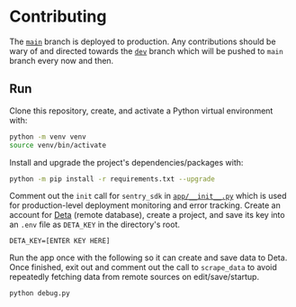 # Contributing
The [`main`](https://github.slug.tools/api/tree/main) branch is deployed to production. Any contributions should be wary of and directed towards the [`dev`](https://github.slug.tools/api/tree/dev) branch which will be pushed to `main` branch every now and then.

## Run
Clone this repository, create, and activate a Python virtual environment with:
```bash
python -m venv venv
source venv/bin/activate
```
Install and upgrade the project's dependencies/packages with:
```bash
python -m pip install -r requirements.txt --upgrade
```
Comment out the `init` call for `sentry_sdk` in [`app/__init__.py`](https://github.slug.tools/api/blob/main/app/__init__.py) which is used for production-level deployment monitoring and error tracking. Create an account for [Deta](https://web.deta.sh/) (remote database), create a project, and save its key into an `.env` file as `DETA_KEY` in the directory's root.
```env
DETA_KEY=[ENTER KEY HERE]
```
Run the app once with the following so it can create and save data to Deta. Once finished, exit out and comment out the call to `scrape_data` to avoid repeatedly fetching data from remote sources on edit/save/startup.
```bash
python debug.py
```
